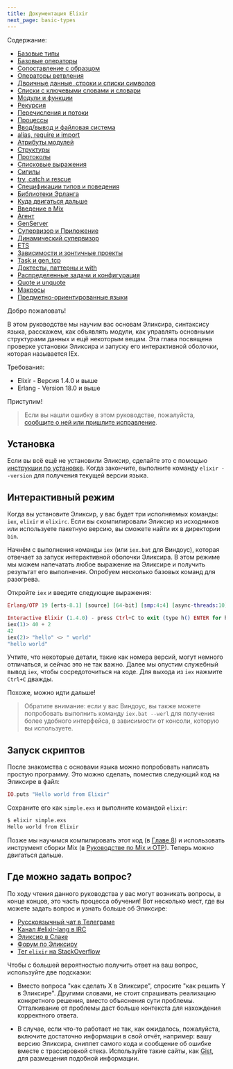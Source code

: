 ```yaml
---
title: Документация Elixir
next_page: basic-types
---
```


Содержание:
* [Базовые типы](/docs/basic-types.html)
* [Базовые операторы](/docs/basic-operators.html)
* [Сопоставление с образцом](/docs/pattern-matching.html)
* [Операторы ветвления](/docs/case-cond-and-if.html)
* [Двоичные данные, строки и списки символов](/docs/binaries-strings-and-char-lists.html)
* [Списки с ключевыми словами и словари](/docs/keywords-and-maps.html)
* [Модули и функции](/docs/modules-and-functions.html)
* [Рекурсия](/docs/recursion.html)
* [Перечисления и потоки](/docs/enumerables-and-streams.html)
* [Процессы](/docs/processes.html)
* [Ввод/вывод и файловая система](/docs/io-and-the-file-system.html)
* [alias, require и import](/docs/alias-require-and-import.html)
* [Атрибуты модулей](/docs/module-attributes.html)
* [Структуры](/docs/structs.html)
* [Протоколы](/docs/protocols.html)
* [Списковые выражения](/docs/comprehensions.html)
* [Сигилы](/docs/sigils.html)
* [try, catch и rescue](/docs/try-catch-and-rescue.html)
* [Спецификации типов и поведения](/docs/typespecs-and-behaviours.html)
* [Библиотеки Эрланга](/docs/erlang-libraries.html)
* [Куда двигаться дальше](/docs/where-to-go-next.html)
* [Введение в Mix](/docs/introduction-to-mix.html)
* [Агент](/docs/agent.html)
* [GenServer](/docs/genserver.html)
* [Супервизор и Приложение](/docs/supervisor-and-application.html)
* [Динамический супервизор](/docs/dynamic-supervisor.html)
* [ETS](/docs/ets.html)
* [Зависимости и зонтичные проекты](/docs/dependencies-and-umbrella-apps.html)
* [Task и gen_tcp](/docs/task-and-gen-tcp.html)
* [Доктесты, паттерны и with](/docs/docs-tests-and-with.html)
* [Распределенные задачи и конфигурация](/docs/distributed-tasks-and-configuration.html)
* [Quote и unquote](/docs/quote-and-unquote.html)
* [Макросы](/docs/macros.html)
* [Предметно-ориентированные языки](/docs/domain-specific-languages.html)

Добро пожаловать!

В этом руководстве мы научим вас основам Эликсира, синтаксису языка, расскажем, как объявлять модули, как управлять основными структурами данных и ещё некоторым вещам. Эта глава посвящена проверке установки Эликсира и запуску его интерактивной оболочки, которая называется IEx.

Требования:

* Elixir - Версия 1.4.0 и выше
* Erlang - Version 18.0 и выше

Приступим!

> Если вы нашли ошибку в этом руководстве, пожалуйста, [сообщите о ней или пришлите исправление](https://github.com/wunsh/elixir-docs-ru).

## Установка

Если вы всё ещё не установили Эликсир, сделайте это с помощью [инструкции по установке](/install). Когда закончите, выполните команду `elixir --version` для получения текущей версии языка.

## Интерактивный режим

Когда вы установите Эликсир, у вас будет три исполняемых команды: `iex`, `elixir` и `elixirc`. Если вы скомпилировали Эликсир из исходников или используете пакетную версию, вы сможете найти их в директории `bin`.

Начнём с выполнения команды `iex` (или `iex.bat` для Виндоус), которая отвечает за запуск интерактивной оболочки Эликсира. В этом режиме мы можем напечатать любое выражение на Эликсире и получить результат его выполнения. Опробуем несколько базовых команд для разогрева.

Откройте `iex` и введите следующие выражения:
```elixir
Erlang/OTP 19 [erts-8.1] [source] [64-bit] [smp:4:4] [async-threads:10] [hipe] [kernel-poll:false] [dtrace]

Interactive Elixir (1.4.0) - press Ctrl+C to exit (type h() ENTER for help)
iex(1)> 40 + 2
42
iex(2)> "hello" <> " world"
"hello world"
```

Учтите, что некоторые детали, такие как номера версий,  могут немного отличаться, и сейчас это не так важно. Далее мы опустим служебный вывод `iex`, чтобы сосредоточиться на коде. Для выхода из `iex` нажмите `Ctrl+C` дважды.

Похоже, можно идти дальше!

> Обратите внимание: если у вас Виндоус, вы также можете попробовать выполнить команду `iex.bat --werl` для получения более удобного интерфейса, в зависимости от консоли, которую вы используете.

## Запуск скриптов

После знакомства с основами языка можно попробовать написать простую программу. Это можно сделать, поместив следующий код на Эликсире в файл:

```elixir
IO.puts "Hello world from Elixir"
```

Сохраните его как `simple.exs` и выполните командой `elixir`:

```bash
$ elixir simple.exs
Hello world from Elixir
```

Позже мы научимся компилировать этот код (в [Главе 8](/docs/modules-and-functions.html)) и использовать инструмент сборки Mix (в [Руководстве по Mix и OTP](/getting-started/mix-otp/introduction-to-mix.html)). Теперь можно двигаться дальше.

## Где можно задать вопрос?

По ходу чтения данного руководства у вас могут возникать вопросы, в конце концов, это часть процесса обучения! Вот несколько мест, где вы можете задать вопрос и узнать больше об Эликсире:

* [Русскоязычный чат в Телеграме](https://t.me/joinchat/BPczSEII11yspp86h0bJeQ)
* [Канал #elixir-lang в IRC](irc://irc.freenode.net/elixir-lang)
* [Эликсир в Слаке](https://elixir-slackin.herokuapp.com/)
* [Форум по Эликсиру](http://elixirforum.com)
* [Тег `elixir` на StackOverflow](https://stackoverflow.com/questions/tagged/elixir)

Чтобы с большей вероятностью получить ответ на ваш вопрос, используйте две подсказки:

* Вместо вопроса "как сделать X в Эликсире", спросите "как решить Y в Эликсире". Другими словами, не стоит спрашивать реализацию конкретного решения, вместо объяснения сути проблемы. Отталкивание от проблемы даст больше контекста для нахождения корректного ответа.

* В случае, если что-то работает не так, как ожидалось, пожалуйста, включите достаточно информации в свой отчёт, например: вашу версию Эликсира, сниппет самого кода и сообщение об ошибке вместе с трассировкой стека. Используйте такие сайты, как [Gist](https://gist.github.com/), для размещения подобной информации.
